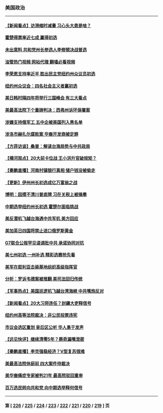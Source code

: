 ### 美国政治
---
#### [【新闻看点】访港缩时减量 习心头大患是啥？](../../pages/ncid1078159/n13769527.md?06291645) 
#### [霍楚得票率近七成 赢得初选](../../pages/ncid1078159/n13769732.md?06291645) 
#### [未出意料 共和党州长参选人李修顿决战普选](../../pages/ncid1078159/n13769734.md?06291645) 
#### [油管热门视频 网站代理 翻墙必看视频](http://209.222.30.114:81/youtube.html?06291645)
#### [李荣恩支持率近半 胜出民主党纽约州众议员初选](../../pages/ncid1078159/n13769772.md?06291645) 
#### [纽约州众议会：四名社会主义者赢初选](../../pages/ncid1078159/n13769762.md?06291645) 
#### [美日韩时隔四年将举行三国峰会 有三大看点](../../pages/ncid1078159/n13769746.md?06291645) 
#### [美最高法院下个重磅判决：西弗州诉环保署案](../../pages/ncid1078159/n13769362.md?06291645) 
#### [涉嫌支持俄军工 五中企被美国列入黑名单](../../pages/ncid1078159/n13769660.md?06291645) 
#### [涉洛市赫扎尔腐败案 华裔开发商被定罪](../../pages/ncid1078159/n13769637.md?06291645) 
#### [【方菲访谈】桑普：解读台海局势与中共政局](../../pages/ncid1078159/n13769381.md?06291645) 
#### [【横河观点】20大前卡位战 王小洪升官破规矩？](../../pages/ncid1078159/n13769551.md?06291645) 
#### [【秦鹏直播】河南村镇银行真相 储户钱没被偷走](../../pages/ncid1078159/n13769542.md?06291645) 
#### [【更新】伊州州长初选成亿万富翁之战](../../pages/ncid1078159/n13769503.md?06291645) 
#### [博明：因摸不清川普底牌 习在关税上被搞晕](../../pages/ncid1078159/n13768841.md?06291645) 
#### [中期选举纽约州长初选 霍楚尔面临挑战](../../pages/ncid1078159/n13769403.md?06291645) 
#### [美反潜机飞越台海遇中共军机 美方回应](../../pages/ncid1078159/n13769433.md?06291645) 
#### [美加英日四国将禁止进口俄罗斯黄金](../../pages/ncid1078159/n13769420.md?06291645) 
#### [G7联合公报罕见语调批中共 承诺协同对抗](../../pages/ncid1078159/n13769314.md?06291645) 
#### [美七州初选 一州补选 精彩选赛抢先看](../../pages/ncid1078159/n13768724.md?06291645) 
#### [美军在叙利亚击毙基地组织高级指挥官](../../pages/ncid1078159/n13769102.md?06291645) 
#### [分析：罗诉韦德案被推翻 美司法回归传统](../../pages/ncid1078159/n13768824.md?06291645) 
#### [【军事热点】美国巡逻机飞越台湾海峡 中共嘴炮反对](../../pages/ncid1078159/n13768976.md?06291645) 
#### [【新闻看点】20大习将连任？封疆大吏释信号](../../pages/ncid1078159/n13768739.md?06291645) 
#### [纽约州高等法院裁决：非公民投票违宪](../../pages/ncid1078159/n13768925.md?06291645) 
#### [市议会选区重划 皇后区公听 华人勇于发声](../../pages/ncid1078159/n13768915.md?06291645) 
#### [【远见快评】继续清零5年？蔡奇漏嘴泄密](../../pages/ncid1078159/n13768743.md?06291645) 
#### [【秦鹏直播】李克强稳经济？V型复苏很难](../../pages/ncid1078159/n13768690.md?06291645) 
#### [美最高法院休庭前 四大案件待裁决](../../pages/ncid1078159/n13768668.md?06291645) 
#### [美华裔痛症专家被判21年 最高院驳回重审](../../pages/ncid1078159/n13768713.md?06291645) 
#### [百万选民转向共和党 向中期选举释何信号](../../pages/ncid1078159/n13768586.md?06291645) 

---
#### 第 [ [226](./226.md?06291645) / [225](./225.md?06291645) / [224](./224.md?06291645) / [223](./223.md?06291645) / [222](./222.md?06291645) / [221](./221.md?06291645) / [220](./220.md?06291645) / [219](./219.md?06291645) ] 页
